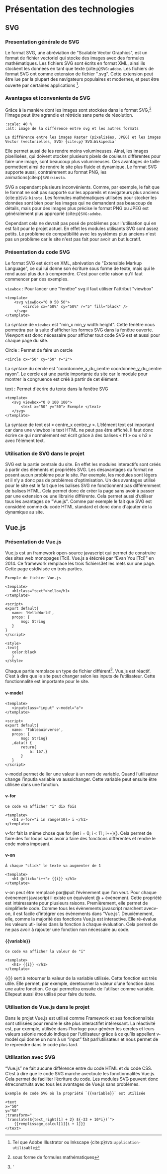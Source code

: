 # Présentation des technologies

## SVG

### Presentation générale de SVG
Le format SVG, une abréviation de "Scalable Vector Graphics", est un format de fichier vectoriel qui stocke des images avec des formules mathématiques. Les fichiers SVG sont écrits en format XML, ainsi ils stockent les données en tant que texte {cite:p}`SVG:adobe`. Les fichiers de format SVG ont comme extension de fichier ".svg". Cette extension peut être lue par la plupart des navigateurs populaires et modernes, et peut être ouverte par certaines applications [^myref]. 
### Avantages et iconvenients de SVG
Grâce à la manière dont les images sont stockées dans le format SVG,[^myref1] l'image peut être agrandie et rétrécie sans perte de résolution.
```{figure} img/SVG_photo_exemple.png
:scale: 40 %
:alt: image de la différence entre svg et les autres formats 

La différence entre les images Raster (pixelisées, JPEG) et les images Vector (vectorielles, SVG) {cite:p}`SVG:Wikipedia`
```
Elle permet aussi de les rendre moins volumineuses. Ainsi, les images pixellisées, qui doivent stocker plusieurs pixels de couleurs différentes pour faire une image, sont beaucoup plus volumineuses. Ces avantages de taille permettent ainsi de rendre le site plus fluide et dynamique. Le format SVG supporte aussi, contrairement au format PNG, les animations{cite:p}`SVG:kinsta`. 

SVG a cependant plusieurs inconvénients. 
Comme, par exemple, le fait que le format ne soit pas supporté sur les appareils et navigateurs plus anciens {cite:p}`SVG:kinsta`. Les formules mathématiques utilisées pour stocker les données sont bien pour les images qui ne demandent pas beaucoup de détails, mais pour des images plus précise le format PNG ou JPEG est généralement plus approprié {cite:p}`SVG:adobe`. 

Cependant cela ne devrait pas posé de problèmes pour l'utilisation qui en est fait pour le projet actuel. En effet les modules utilisants SVG sont assez petits. Le problème de compatibilité avec les systèmes plus anciens n'est pas un problème car le site n'est pas fait pour avoir un but lucratif.
### Présentation du code SVG 
Le format SVG est écrit en XML, abrévation de "Extensible Markup Language", ce qui lui donne son écriture sous forme de texte, mais qui le rend aussi plus dur à comprendre. C'est pour cette raison qu'il faut commencer par des exemples.

`viewbox` :
Pour lancer une "fenêtre" svg il faut utiliser l'attribut "viewbox"
```{code-block} HTML
<template>
    <svg viewBox="0 0 50 50">
        <circle cx="50%" cy="50%" r="5" fill="black" />
    </svg>
</template>
```
La syntaxe de `viewbox` est "min_x min_y width height". Cette fenêtre nous permettra par la suite d'afficher les formes SVG dans la fenêtre ouverte. Viewport est donc nécessaire pour afficher tout code SVG est et aussi pour chaque page du site.

Circle : Permet de faire un cercle
```{code-block} HTML
<circle cx="50" cy="50" r="2">
```
La syntaxe du cercle est "coordonnée_x_du_centre coordonnée_y_du_centre rayon". Le cercle est une partie importante du site car le module pour montrer la congruence est créé à partir de cet élément.

text : Permet d'écrire du texte dans la fenêtre SVG
 ```{code-block} HTML
<template>
    <svg viewbox="0 0 100 100">
        <text x="50" y="50"> Exemple </text>
    </svg>
</template>
```
La syntaxe de text est « centre_x centre_y ». L’élément text est important car dans une viewbox le text HTML ne peut pas être affiché. Il faut donc écrire ce qui normalement est écrit grâce à des balises « h1 » ou « h2 » avec l’élément text. 
### Utilisation de SVG dans le projet
SVG est la partie centrale du site. En effet les modules interactifs sont créés à partir des éléments et propriétés SVG. Les désavantages du format ne posent aucun problème pour le site. Par exemple, les modules sont légers et il n’y a donc pas de problèmes d’optimisation. Un des avantages utilisé pour le site est le fait que les balises SVG ne fonctionnent pas différemment de balises HTML. Cela permet donc de créer la page sans avoir à passer par une extension ou une librairie différente. Cela permet aussi d’utiliser tous les avantages de "Vue.js". Comme par exemple le fait que SVG est considéré comme du code HTML standard et donc donc d'ajouter de la dynamique au site.
## Vue.js

### Présentation de Vue.js
Vue.js est un framework open-source javascript qui permet de construire des sites web monopages [Tci]. Vue.js a étécréé par “Evan You [Tci]” en 2014. Ce framework remplace les trois fichiers3et les mets sur une page. Cette page estdivisée en trois parties.
 ```{code-block} HTML
Exemple de fichier Vue.js

<template>
    <h1class="text">hello</h1>
</template>

<script>
export default{
    name: 'HelloWorld',
    props: {
        msg: String
    }
}
</script>

<style>
.text{
    color:black
    }
</style>
```
Chaque partie remplace un type de fichier différent[^myref3]. Vue.js est réactif. C’est à dire que le site peut changer selon les inputs de l’utilisateur. Cette fonctionnalité est importante pour le site.
#### v-model
 ```{code-block} HTML
<template>
    <inputclass="input" v-model="a">
</template>

<script>
export default{
    name: 'Tableauinverse',
    props: {
        msg: String}
    ,data() {
        return{
            a: 167,}
        }
    }
</script>
```
v-model permet de lier une valeur à un nom de variable. Quand l’utilisateur change l’inputla variable va aussichanger. Cette variable peut ensuite être utilisée dans une fonction.
#### v-for
 ```{code-block} HTML
Ce code va afficher "i" dix fois

<template>
    <h1 v-for="i in range(10)> i </h1>
</template>
```
v-for fait la même chose que for (let i = 0; i < 11 ; i++){}. Cela permet de faire des for loops sans avoir à faire des fonctions différentes et rendre le code moins imposant.
#### v-on
 ```{code-block} HTML
 À chaque "click" le texte va augmenter de 1

<template>
    <h1 @click="i++"> {{i}} </h1>
</template>
```
v-on peut être remplacé par@puit l’évènement que l’on veut. Pour chaque évènement javascript il existe un équivalent @ + évènement. Cette propriété est intéressante pour plusieurs raisons. Premièrement, elle permet de simplifierle code. Comme tous les évènements javascript marchent avecv-on, il est facile d’intégrer ces évènements dans “Vue.js”. Deuxièmement, elle, comme la majorité des fonctions Vue.js est interactive. Elle ré-évalue les valeurs uti-lisées dans la fonction à chaque évaluation. Cela permet de ne pas avoir à rajouter une fonction non nécessaire au code.

#### {{variable}}
 ```{code-block} HTML
Ce code va afficher la valeur de "i"

<template>
    <h1> {{i}} </h1>
</template>
```
{{}} sert  à  retourner  la  valeur  de  la  variable  utilisée.  Cette  fonction  est  très  utile.  Elle  permet,  par  exemple,  deretourner la valeur d’une fonction dans une autre fonction. Ce qui permettra ensuite de l’utiliser comme variable. Ellepeut aussi être utilisé pour faire du texte.
### Utilisation de Vue.js dans le projet
Dans le projet Vue.js est utilisé comme Framework et ses fonctionnalités sont utilisées pour rendre le site plus interactifet intéressant. La réactivité est, par exemple, utilisée dans l’horloge pour générer les cercles et leurs valeurs selonle  modulo  indiqué  par  l’utilisateur  grâce  à  ce  qu’ils  appellent v-model qui  donne  un  nom  à  un  “input”  fait  parl’utilisateur et nous permet de le reprendre dans le code plus tard.

### Utilisation avec SVG
“Vue.js” ne fait aucune différence entre du code HTML et du code CSS. C’est à dire que le code SVG marche avectoute  les  fonctionnalités  Vue.js.  Cela  permet  de  faciliter  l’écriture  du  code.  Les  modules  SVG  peuvent  donc  êtreconstruits avec tous les avantages de Vue.js sans problèmes.
```{code-block} HTML
Exemple de code SVG où la propriété `{{variable}}` est utilisée

<text
x="50"
y="50"
:transform="
`translate(${text_right[1] + 2} ${-33 + 10*i})`">
    {{remplissage_calcul[1][i + 1]}}
</text>
```
[^myref]: Tel que Adobe Illustrator ou Inkscape {cite:p}`SVG:application-utilisable`
[^myref1]: sous forme de formules mathématiques
[^myref2]: "fill" permettra d'écrire le texte en blanc. "font-size" permet de changer la taille du text. "transform" permet de changer la position du texte
[^myref3]: '<template>' remplace le fichier HTML,<script>le fichier Javascript et<style>le fichier CSS
